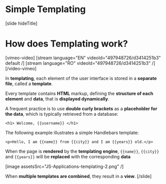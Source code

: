 # Simple Templating

[slide hideTitle]
# How does Templating work?

[vimeo-video]
[stream language="EN" videoId="497948726/d3414251b3" default /]
[stream language="RO" videoId="497948726/d3414251b3"  /]
[/video-vimeo]

In **templating**, each element of the user interface is stored in a **separate file**, called a **template**.

Every template contains **HTML** markup, defining the **structure of each element** and **data**, that is **displayed dynamically**.

A frequent practice is to use **double curly brackets**  as a **placeholder for the data**, which is typically retrieved from a database:

`<h1> Welcome, {{username}} </h1>`

The following example illustrates a simple Handlebars template:

`<p>Hello, I am {{name}} from {{city}} and I am {{years}} old.</p>`

When the page is **rendered** by the **templating engine**, `{{name}}`, `{{city}}` and `{{years}}` will be **replaced** with the corresponding **data**

[image assetsSrc="JS-Applications-templating-2.png" /]

When **multiple templates are combined**, they result in a **view**.
[/slide]